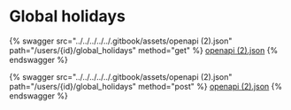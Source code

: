 # Global holidays

{% swagger src="../../../../../.gitbook/assets/openapi (2).json" path="/users/{id}/global_holidays" method="get" %}
[openapi (2).json](<../../../../../.gitbook/assets/openapi (2).json>)
{% endswagger %}

{% swagger src="../../../../../.gitbook/assets/openapi (2).json" path="/users/{id}/global_holidays" method="post" %}
[openapi (2).json](<../../../../../.gitbook/assets/openapi (2).json>)
{% endswagger %}
